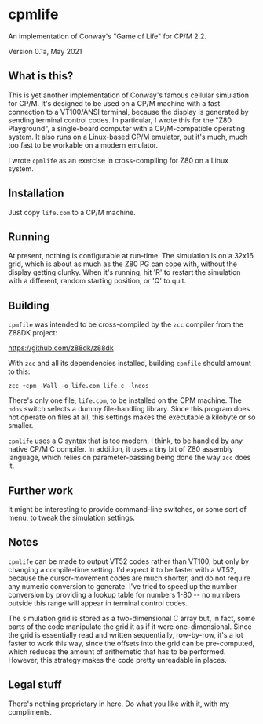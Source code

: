 # cpmlife

An implementation of Conway's "Game of Life" for CP/M 2.2.

Version 0.1a, May 2021

## What is this?

This is yet another implementation of Conway's famous cellular
simulation for CP/M. It's designed to be used on a CP/M machine
with a fast connection to a VT100/ANSI terminal, because the
display is generated by sending terminal control codes.
In particular, I wrote this for the "Z80 Playground", a single-board
computer with a CP/M-compatible operating system. It also runs
on a Linux-based CP/M emulator, but it's much, much too fast to be
workable on a modern emulator.

I wrote `cpmlife` as an exercise in cross-compiling for Z80 on a 
Linux system. 

## Installation

Just copy `life.com` to a CP/M machine.

## Running

At present, nothing is configurable at run-time. The simulation
is on a 32x16 grid, which is about as much as the Z80 PG can 
cope with, without the display getting clunky. When it's running,
hit 'R' to restart the simulation with a different, random starting
position, or 'Q' to quit.  

## Building

`cpmfile` was intended to be cross-compiled by the `zcc` compiler from 
the Z88DK project:

https://github.com/z88dk/z88dk

With `zcc` and all its dependencies installed, building `cpmfile`
should amount to this:

    zcc +cpm -Wall -o life.com life.c -lndos

There's only one file, `life.com`, to be installed on the CPM machine.
The `ndos` switch selects a dummy file-handling library. Since this
program does not operate on files at all, this settings makes the
executable a kilobyte or so smaller.

`cpmlife` uses a C syntax that is too modern, I think, to be handled by
any native CP/M C compiler. In addition, it uses a tiny bit of 
Z80 assembly language, which relies on parameter-passing being done
the way `zcc` does it.

## Further work

It might be interesting to provide command-line switches, or some sort
of menu, to tweak the simulation settings. 

## Notes

`cpmlife` can be made to output VT52 codes rather than VT100, but only
by changing a compile-time setting. I'd expect it to be faster
with a VT52, because the cursor-movement codes are much shorter,
and do not require any numeric conversion to generate. I've tried
to speed up the number conversion by providing a lookup table
for numbers 1-80 -- no numbers outside this range will appear
in terminal control codes.

The simulation grid is stored as a two-dimensional C array but, in fact,
some parts of the code manipulate the grid it as if it were one-dimensional.
Since the grid is essentially read and written sequentially, row-by-row,
it's a lot faster to work this way, since the offsets into the grid
can be pre-computed, which reduces the amount of arithemetic that
has to be performed. However, this strategy makes the code pretty
unreadable in places.

## Legal stuff

There's nothing proprietary in here. Do what you like with it, 
with my compliments.  


